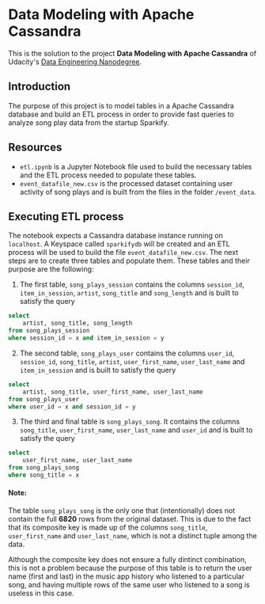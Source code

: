 # Data Modeling with Apache Cassandra

This is the solution to the project **Data Modeling with Apache Cassandra** of Udacity's [Data Engineering Nanodegree](https://www.udacity.com/course/data-engineer-nanodegree--nd027).

## Introduction

The purpose of this project is to model tables in a Apache Cassandra database and build an ETL process in order to provide fast queries to analyze song play data from the startup Sparkify.

## Resources


* `etl.ipynb` is a Jupyter Notebook file used to build the necessary tables and the ETL process needed to populate these tables.
* `event_datafile_new.csv` is the processed dataset containing user activity of song plays and is built from the files in the folder `/event_data`.


## Executing ETL process

The notebook expects a Cassandra database instance running on `localhost`. A Keyspace called `sparkifydb` will be created and an ETL process will be used to build the file `event_datafile_new.csv`. The next steps are to create three tables and populate them. These tables and their purpose are the following:

1. The first table, `song_plays_session` contains the columns `session_id`, `item_in_session`, `artist`, `song_title` and `song_length` and is built to satisfy the query 

```sql
select 
    artist, song_title, song_length 
from song_plays_session 
where session_id = x and item_in_session = y
```

2. The second table, `song_plays_user` contains the columns `user_id`, `session_id`, `song_title`, `artist`, `user_first_name`, `user_last_name` and `item_in_session` and is built to satisfy the query 

```sql
select 
    artist, song_title, user_first_name, user_last_name 
from song_plays_user 
where user_id = x and session_id = y
```

3. The third and final table is `song_plays_song`. It contains the columns `song_title`, `user_first_name`, `user_last_name` and `user_id` and is built to satisfy the query 

```sql
select 
    user_first_name, user_last_name 
from song_plays_song 
where song_title = x
```

#### Note:

The table `song_plays_song` is the only one that (intentionally) does not contain the full **6820** rows from the original dataset. This is due to the fact that its composite key is made up of the columns `song_title`, `user_first_name` and `user_last_name`, which is not a distinct tuple among the data. 

Although the composite key does not ensure a fully dintinct combination, this is not a problem because the purpose of this table is to return the user name (first and last) in the music app history who listened to a particular song, and having multiple rows of the same user who listened to a song is useless in this case.